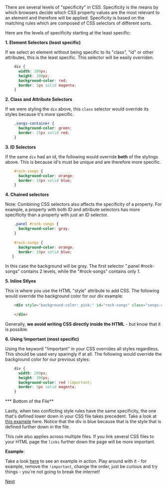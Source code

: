 
There are several levels of "specificity" in CSS. Specificity is the means by which browsers decide which CSS property values are the most relevant to an element and therefore will be applied. Specificity is based on the matching rules which are composed of CSS selectors of different sorts.

  

Here are the levels of specificity starting at the least specific:

  

**1. Element Selectors (least specific)**

  

If we select an element without being specific to its "class", "id" or other attributes, this is the least specific. This selector will be easily overriden.
```css
    div {
      width: 200px;
      height: 200px;
      background-color: red;
      border: 5px solid magenta;
    }
```
**2. Class and Attribute Selectors**

If we were styling the `div` above, this `class` selector would override its styles because it's more specific.
```css
    .songs-container {
      background-color: green;
      border: 25px solid red;
    }
```
**3. ID Selectors**

If the same `div` had an id, the following would override **both** of the stylings above. This is because id's must be unique and are therefore more specific.
```css
    #rock-songs {
      background-color: orange;
      border: 10px solid blue;
    }

```
**4. Chained selectors**

Note: Combining CSS selectors also affects the specificity of a property. For example, a property with both ID and attribute selectors has more specificity than a property with just an ID selector.
```css
    .panel #rock-songs {
      background-color: gray;
    }
    
    #rock-songs {
      background-color: orange;
      border: 10px solid blue;
   }
```
In this case the background will be gray. The first selector ".panel #rock-songs" contains 2 levels, while the "#rock-songs" contains only 1.

**5. Inline Stlyes**

This is where you use the HTML "style" attribute to add CSS. The following would override the background color for our div example:
```html
    <div style="background-color: pink;" id="rock-songs" class="songs-container">
      
    </div>
  ``` 
Generally, **we avoid writing CSS directly inside the HTML** - but know that it is possible.


**6. Using !important (most specific)**

Using the keyword "!important" in your CSS overrides all styles regardless. This should be used very sparingly if at all. The following would override the background color for our previous styles:
```css
    div {
      width: 200px;
      height: 200px;
      background-color: red !important;
      border: 5px solid magenta;
    }
```
*** Bottom of the File**

  

Lastly, when two conflicting style rules have the same specificity, the one that's defined lower down in your CSS file takes precedent. Take a look at [this example](http://codepen.io/amhayslip/pen/ZWEqrp) here. Notice that the div is blue because that is the style that is defined further down in the file.

This rule also applies across multiple files. If you link several CSS files to your HTML page the `links` further down the page will be more important.

**Example**:

Take a look [here](http://codepen.io/amhayslip/pen/MyWBxX) to see an example in action. Play around with it - for example, remove the `!important`, change the order, just be curious and try things - you're not going to break the internet!

[Next](./06-Display.md)

